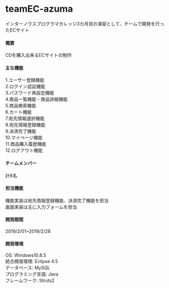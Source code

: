 # teamEC-azuma
インターノウスプログラマカレッジ3カ月目の演習として、チームで開発を行ったECサイト
#### 概要
CDを購入出来るECサイトの制作  

#### 主な機能
1.ユーザー登録機能    
2.ログイン認証機能      
3.パスワード再設定機能    
4.商品一覧機能・商品詳細機能    
5.商品検索機能    
6.カート機能  
7.宛先情報選択機能  
8.宛先情報登録機能  
9.決済完了機能  
10.マイページ機能    
11.商品購入履歴機能    
12.ログアウト機能  

#### チームメンバー
計8名  

#### 担当機能
機能実装は宛先情報登録機能、決済完了機能を担当  
画面実装は主に入力フォームを担当  

#### 開発期間
2019/2/01~2019/2/28  

#### 開発環境
OS: Windows10.8.5    
統合開発環境: Eclipse 4.5     
データベース: MySQL      
プログラミング言語: Java    
フレームワーク: Struts2    
